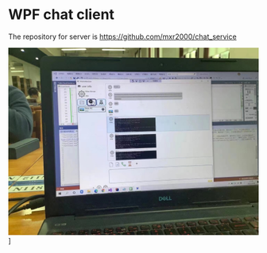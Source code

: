 # WPF chat client

The repository for server is https://github.com/mxr2000/chat_service

![image](./img.jpg)] 
